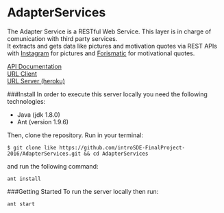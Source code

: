 # AdapterServices

The Adapter Service is a RESTful Web Service. This layer is in charge of comunication with third party services.  
It extracts and gets data like pictures and motivation quotes via REST APIs with [Instagram](https://www.instagram.com/developer/) for pictures and [Forismatic](http://forismatic.com/en/) for motivational quotes.

[API Documentation](http://docs.adapterservices.apiary.io/#)  
[URL Client](https://github.com/introSDE-FinalProject-2016/Telegram-Bot)  
[URL Server (heroku)](https://stark-island-39603.herokuapp.com/sdelab/adapter-service) 


###Install
In order to execute this server locally you need the following technologies:

* Java (jdk 1.8.0)
* Ant (version 1.9.6)

Then, clone the repository. Run in your terminal:

```
$ git clone like https://github.com/introSDE-FinalProject-2016/AdapterServices.git && cd AdapterServices
```

and run the following command:
```
ant install
```

###Getting Started
To run the server locally then run:
```
ant start
```

